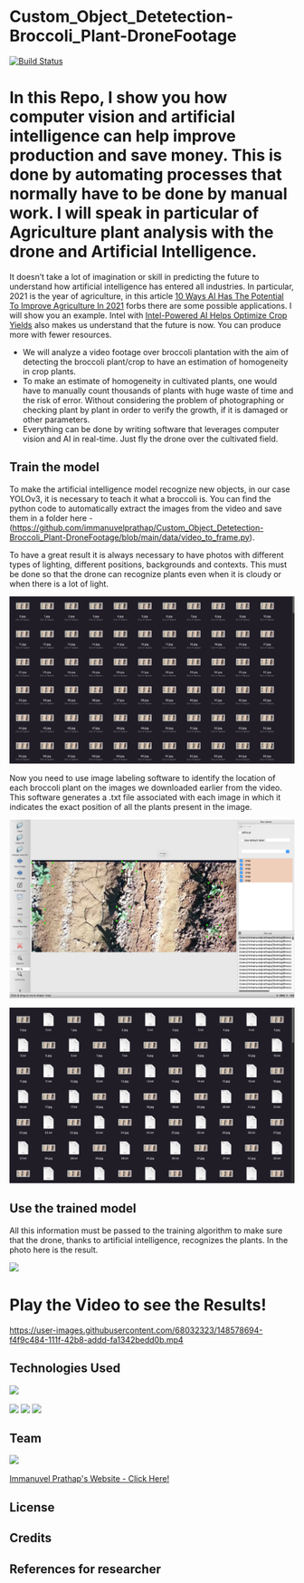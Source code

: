 # Custom_Object_Detetection-Broccoli_Plant-DroneFootage

[![Build Status](https://travis-ci.org/joemccann/dillinger.svg?branch=master)](https://travis-ci.org/joemccann/dillinger)

# In this Repo, I show you how computer vision and artificial intelligence can help improve production and save money. This is done by automating processes that normally have to be done by manual work. I will speak in particular of Agriculture plant analysis with the drone and Artificial Intelligence.

It doesn’t take a lot of imagination or skill in predicting the future to understand how artificial intelligence has entered all industries. In particular, 2021 is the year of agriculture, in this article [10 Ways AI Has The Potential To Improve Agriculture In 2021](https://www.forbes.com/sites/louiscolumbus/2021/02/17/10-ways-ai-has-the-potential-to-improve-agriculture-in-2021/?sh=472dfdee7f3b) forbs there are some possible applications. I will show you an example.
Intel with [Intel-Powered AI Helps Optimize Crop Yields](https://www.intel.it/content/www/it/it/big-data/article/agriculture-harvests-big-data.html) also makes us understand that the future is now. You can produce more with fewer resources.

- We will analyze a video footage over broccoli plantation with the aim of detecting the broccoli plant/crop to have an estimation of homogeneity in crop plants. 
- To make an estimate of homogeneity in cultivated plants, one would have to manually count thousands of plants with huge waste of time and the risk of error. Without considering the problem of photographing or checking plant by plant in order to verify the growth, if it is damaged or other parameters.
- Everything can be done by writing software that leverages computer vision and AI in real-time. Just fly the drone over the cultivated field.

## Train the model
To make the artificial intelligence model recognize new objects, in our case YOLOv3, it is necessary to teach it what a broccoli is. You can find the python code to automatically extract the images from the video and save them in a folder here - (https://github.com/immanuvelprathap/Custom_Object_Detetection-Broccoli_Plant-DroneFootage/blob/main/data/video_to_frame.py).

To have a great result it is always necessary to have photos with different types of lighting, different positions, backgrounds and contexts. This must be done so that the drone can recognize plants even when it is cloudy or when there is a lot of light.

![](images/Screenshot.png)

Now you need to use image labeling software to identify the location of each broccoli plant on the images we downloaded earlier from the video. This software generates a .txt file associated with each image in which it indicates the exact position of all the plants present in the image.

![](images/Screenshot1.png)

![](images/Screenshot2.png)

## Use the trained model

All this information must be passed to the training algorithm to make sure that the drone, thanks to artificial intelligence, recognizes the plants. In the photo here is the result.

![](images/Screenshot3.png)

# Play the Video to see the Results!


https://user-images.githubusercontent.com/68032323/148578694-f4f9c484-111f-42b8-addd-fa1342bedd0b.mp4

## Technologies Used

![](https://forthebadge.com/images/badges/made-with-python.svg)

<img target="_blank" src="https://miro.medium.com/max/1400/1*-QTg-_71YF0SVshMEaKZ_g.png" width=200>

<img target="_blank" src="https://keras.io/img/logo.png" width=200>

<img target="_blank" src="https://upload.wikimedia.org/wikipedia/commons/thumb/0/05/Scikit_learn_logo_small.svg/1200px-Scikit_learn_logo_small.svg.png" width=200>


## Team

<img target="_blank" src="https://avatars.githubusercontent.com/u/68032323?v=4" width=200> 

[Immanuvel Prathap's Website - Click Here!](https://immanuvelprathap.in/)

## License

## Credits

## References for researcher


